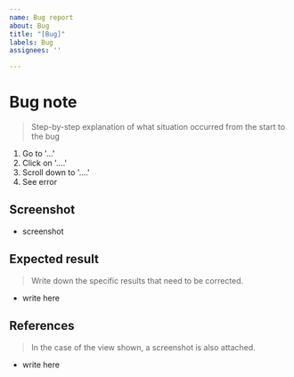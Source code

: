 ```yaml
---
name: Bug report
about: Bug
title: "[Bug]"
labels: Bug
assignees: ''

---
```


# Bug note
> Step-by-step explanation of what situation occurred from the start to the bug

1. Go to '...'
2. Click on '....'
3. Scroll down to '....'
4. See error

## Screenshot

- screenshot

## Expected result
> Write down the specific results that need to be corrected.

- write here

## References
> In the case of the view shown, a screenshot is also attached.

- write here
